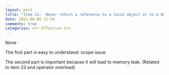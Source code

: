 ```yaml
---
layout: post
title: "Item 31:  Never return a reference to a local object or to a dereferenced pointer initialized by new within the function"
date: 2011-06-05 11:54
comments: true
categories: c++ Effective C++
---
```


None


The first part is easy to understand: scope issue


The second part is important because it will lead to memory leak. (Related to item 23 and operator overload)


